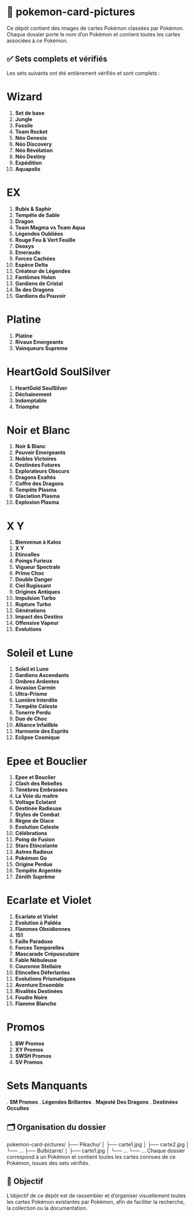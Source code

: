 # 📁 pokemon-card-pictures

Ce dépôt contient des images de cartes Pokémon classées par Pokémon.  
Chaque dossier porte le nom d’un Pokémon et contient toutes les cartes associées à ce Pokémon.

## ✅ Sets complets et vérifiés

Les sets suivants ont été entièrement vérifiés et sont complets :

# Wizard

1. **Set de base**
2. **Jungle**
3. **Fossile**
4. **Team Rocket**
5. **Néo Genesis**
6. **Néo Discovery**
6. **Néo Révélation**
7. **Néo Destiny**
8. **Expédition**
9. **Aquapolis**

# EX

1. **Rubis & Saphir**
2. **Tempête de Sable**
3. **Dragon**
4. **Team Magma vs Team Aqua**
5. **Légendes Oubliées**
6. **Rouge Feu & Vert Feuille**
7. **Deoxys**
8. **Emeraude**
9. **Forces Cachées**
10. **Espèce Delta**
11. **Créateur de Légendes**
12. **Fantômes Holon**
13. **Gardiens de Cristal**
14. **Île des Dragons**
15. **Gardiens du Pouvoir**

# Platine

1. **Platine**
2. **Rivaux Emergeants**
3. **Vainqueurs Supreme**

# HeartGold SoulSilver

1. **HeartGold SoulSilver**
2. **Déchainement**
3. **Indomptable**
4. **Triomphe**

# Noir et Blanc

1. **Noir & Blanc**
2. **Pouvoir Emergeants**
3. **Nobles Victoires**
4. **Destinées Futures**
5. **Explorateurs Obscurs**
6. **Dragons Exaltés**
7. **Coffre des Dragons**
8. **Tempête Plasma**
9. **Glaciation Plasma**
10. **Explosion Plasma**

# X Y

1. **Bienvenue à Kalos**
2. **X Y**
3. **Etincelles**
4. **Poings Furieux**
5. **Vigueur Spectrale**
6. **Primo Choc**
7. **Double Danger**
8. **Ciel Rugissant**
9. **Origines Antiques**
10. **Impulsion Turbo**
11. **Rupture Turbo**
12. **Générations**
13. **Impact des Destins**
14. **Offensive Vapeur**
15. **Evolutions**

# Soleil et Lune

1. **Soleil et Lune**
2. **Gardiens Ascendants**
3. **Ombres Ardentes**
4. **Invasion Carmin**
5. **Ultra-Prisme**
6. **Lumière Interdite**
7. **Tempête Céleste**
8. **Tonerre Perdu**
9. **Duo de Choc**
10. **Alliance Infaillble**
11. **Harmonie des Esprits**
12. **Eclipse Cosmique**

# Epee et Bouclier

1. **Epee et Bouclier**
2. **Clash des Rebelles**
3. **Ténèbres Embrasées**
4. **La Voie du maitre**
5. **Voltage Eclatant**
6. **Destinée Radieuse**
7. **Styles de Combat**
6. **Règne de Glace**
7. **Evolution Celeste**
8. **Célébrations**
9. **Poing de Fusion**
10. **Stars Etincelante**
11. **Astres Radieux**
12. **Pokémon Go**
13. **Origine Perdue**
14. **Tempête Argentée**
15. **Zénith Suprême**

# Ecarlate et Violet

1. **Ecarlate et Violet**
2. **Evolution à Paldéa**
3. **Flammes Obsidiennes**
4. **151**
5. **Faille Paradoxe**
6. **Forces Temporelles**
7. **Mascarade Crépusculaire**
8. **Fable Nébuleuse**
9. **Couronne Stellaire**
10. **Etincelles Déferlantes**
11. **Evolutions Prismatiques**
12. **Aventure Ensemble**
13. **Rivalités Destinées**
14. **Foudre Noire**
15. **Flamme Blanche**

# Promos

1. **BW Promos**
2. **XY Promos**
3. **SWSH Promos**
4. **SV Promos**

# Sets Manquants
. **SM Promos**
. **Légendes Brillantes**
. **Majesté Des Dragons**
. **Destinées Occultes**

## 🗂️ Organisation du dossier

pokemon-card-pictures/
├── Pikachu/
│   ├── carte1.jpg
│   ├── carte2.jpg
│   └── ...
├── Bulbizarre/
│   ├── carte1.jpg
│   └── ...
└── ...
Chaque dossier correspond à un Pokémon et contient toutes les cartes connues de ce Pokémon, issues des sets vérifiés.

## 📝 Objectif

L’objectif de ce dépôt est de rassembler et d’organiser visuellement toutes les cartes Pokémon existantes par Pokémon, afin de faciliter la recherche, la collection ou la documentation.